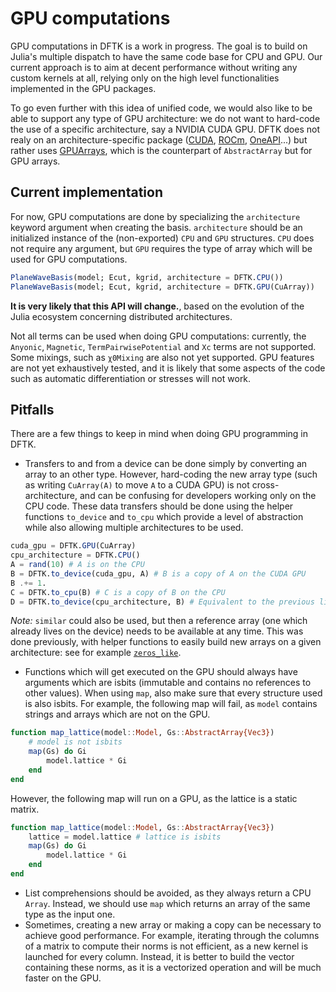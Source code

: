 # GPU computations

GPU computations in DFTK is a work in progress. The goal is to build on
Julia's multiple dispatch to have the same code base for CPU and GPU. Our current
approach is to aim at decent performance without writing any custom kernels at all,
relying only on the high level functionalities implemented in the GPU packages.

To go even further with this idea of unified code, we would also like to be able to
support any type of GPU architecture: we do not want to hard-code the use of a
specific architecture, say a NVIDIA CUDA GPU. DFTK does not realy on an
architecture-specific package ([CUDA](https://github.com/JuliaGPU/CUDA.jl),
[ROCm](https://github.com/JuliaGPU/AMDGPU.jl),
[OneAPI](https://github.com/JuliaGPU/oneAPI.jl)...) but rather uses
[GPUArrays](https://github.com/JuliaGPU/GPUArrays.jl), which is the counterpart of
`AbstractArray` but for GPU arrays.

## Current implementation

For now, GPU computations are done by specializing the `architecture` keyword argument
when creating the basis. `architecture` should be an initialized instance of
the (non-exported) `CPU` and `GPU` structures. `CPU` does not require any argument,
but `GPU` requires the type of array which will be used for GPU computations.

```julia
PlaneWaveBasis(model; Ecut, kgrid, architecture = DFTK.CPU())
PlaneWaveBasis(model; Ecut, kgrid, architecture = DFTK.GPU(CuArray))
```
**It is very likely that this API will change.**, based on the evolution of the
Julia ecosystem concerning distributed architectures.

Not all terms can be used when doing GPU computations: currently, the `Anyonic`,
`Magnetic`, `TermPairwisePotential` and `Xc` terms are not supported. Some mixings,
such as `χ0Mixing` are also not yet supported. GPU features are not yet exhaustively
 tested, and it is likely that some aspects of the code such as automatic
 differentiation or stresses will not work.

## Pitfalls
There are a few things to keep in mind when doing GPU programming in DFTK.
- Transfers to and from a device can be done simply by converting an array to
an other type. However, hard-coding the new array type (such as writing
`CuArray(A)` to move `A` to a CUDA GPU) is not cross-architecture, and can
be confusing for developers working only on the CPU code. These data transfers
should be done using the helper functions `to_device` and `to_cpu` which
provide a level of abstraction while also allowing multiple architectures
to be used.
```julia
cuda_gpu = DFTK.GPU(CuArray)
cpu_architecture = DFTK.CPU()
A = rand(10) # A is on the CPU
B = DFTK.to_device(cuda_gpu, A) # B is a copy of A on the CUDA GPU
B .+= 1.
C = DFTK.to_cpu(B) # C is a copy of B on the CPU
D = DFTK.to_device(cpu_architecture, B) # Equivalent to the previous line, but      should be avoided as it is less clear
```
*Note:* `similar` could also be used, but then a reference array
(one which already lives on the device) needs to be available at any time.
This was done previously, with helper functions to easily build new arrays
on a given architecture: see for example
[`zeros_like`](https://github.com/JuliaMolSim/DFTK.jl/pull/711/commits/ce5da66009440bd8552429eb8cfe96944da16564).
- Functions which will get executed on the GPU should always have arguments
which are isbits (immutable and contains no references to other values).
When using `map`, also make sure that every structure used is also isbits.
For example, the following map will fail, as `model` contains strings and
arrays which are not on the GPU.
```julia
function map_lattice(model::Model, Gs::AbstractArray{Vec3})
    # model is not isbits
    map(Gs) do Gi
        model.lattice * Gi
    end
end
```
However, the following map will run on a GPU, as the lattice is a static matrix.
```julia
function map_lattice(model::Model, Gs::AbstractArray{Vec3})
    lattice = model.lattice # lattice is isbits
    map(Gs) do Gi
        model.lattice * Gi
    end
end
```
- List comprehensions should be avoided, as they always return a CPU `Array`.
Instead, we should use `map` which returns an array of the same type as the input
one.
- Sometimes, creating a new array or making a copy can be necessary to achieve good
performance. For example, iterating through the columns of a matrix to compute their
norms is not efficient, as a new kernel is launched for every column. Instead, it
is better to build the vector containing these norms, as it is a vectorized
operation and will be much faster on the GPU.
